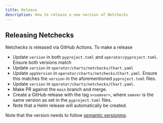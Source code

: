```yaml
---
title: Release
description: How to release a new version of Netchecks
---
```


## Releasing Netchecks

Netchecks is released via GitHub Actions. To make a release

- Update `version` in both `pyproject.toml` and `operator/pyproject.toml`. Ensure both versions match
- Update `version` in `operator/charts/netchecks/Chart.yaml`
- Update `appVersion` in `operator/charts/netchecks/Chart.yaml`. Ensure this matches the `version` in the aforementioned `pyproject.toml` files.
- Update `version` in `operator/charts/netchecks/Chart.yaml`.
- Make PR against the `main` branch and merge.
- Create a GitHub release with the tag `v<semver>`, where `semver` is the same version as set in the `pyproject.toml` files.
- Note that a Helm release will automatically be created.

Note that the version needs to follow [semantic versioning](https://semver.org/).
